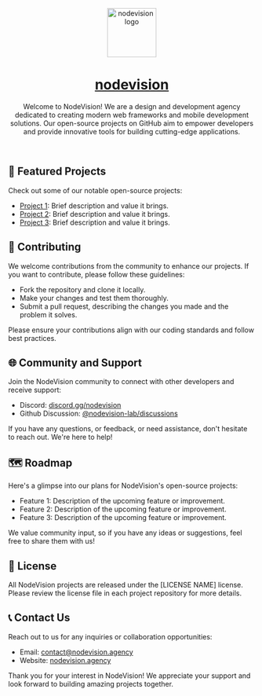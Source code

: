 <div align="center">
  
<a href="https://github.com/nodevision-lab">
<img width="100px" src="https://github.com/nodevision-lab/.github/blob/main/assets/logo.svg" alt="nodevision logo" />
</a>

<br />

<h1>
  <a href="https://github.com/nodevision-lab">nodevision</a>
</h1>


<p align="center">Welcome to NodeVision! We are a design and development agency dedicated to creating modern web frameworks and mobile development solutions. Our open-source projects on GitHub aim to empower developers and provide innovative tools for building cutting-edge applications.
</p>
</div>

<br />

## 🚀 Featured Projects

Check out some of our notable open-source projects:

- [Project 1](https://github.com/nodevision-lab/project-1): Brief description and value it brings.
- [Project 2](https://github.com/nodevision-lab/project-2): Brief description and value it brings.
- [Project 3](https://github.com/nodevision-lab/project-3): Brief description and value it brings.

## 🤝 Contributing

We welcome contributions from the community to enhance our projects. If you want to contribute, please follow these guidelines:

- Fork the repository and clone it locally.
- Make your changes and test them thoroughly.
- Submit a pull request, describing the changes you made and the problem it solves.

Please ensure your contributions align with our coding standards and follow best practices.

## 🌐 Community and Support

Join the NodeVision community to connect with other developers and receive support:

- Discord: [discord.gg/nodevision](https://discord.gg/Vqdq3YAcF)
- Github Discussion: [@nodevision-lab/discussions](https://github.com/orgs/nodevision-lab/discussions)

If you have any questions, or feedback, or need assistance, don't hesitate to reach out. We're here to help!

## 🗺️ Roadmap

Here's a glimpse into our plans for NodeVision's open-source projects:

- Feature 1: Description of the upcoming feature or improvement.
- Feature 2: Description of the upcoming feature or improvement.
- Feature 3: Description of the upcoming feature or improvement.

We value community input, so if you have any ideas or suggestions, feel free to share them with us!

## 📝 License

All NodeVision projects are released under the [LICENSE NAME] license. Please review the license file in each project repository for more details.

## 📞 Contact Us

Reach out to us for any inquiries or collaboration opportunities:

- Email: [contact@nodevision.agency](mailto:contact@nodevision.agency)
- Website: [nodevision.agency](https://www.nodevision.agency)

Thank you for your interest in NodeVision! We appreciate your support and look forward to building amazing projects together.
